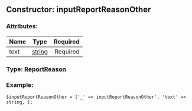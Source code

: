 ## Constructor: inputReportReasonOther  

### Attributes:

| Name     |    Type       | Required |
|----------|:-------------:|---------:|
|text|[string](../types/string.md) | Required|


### Type: [ReportReason](../types/ReportReason.md)

### Example:


```
$inputReportReasonOther = ['_' => inputReportReasonOther', 'text' => string, ];
```
